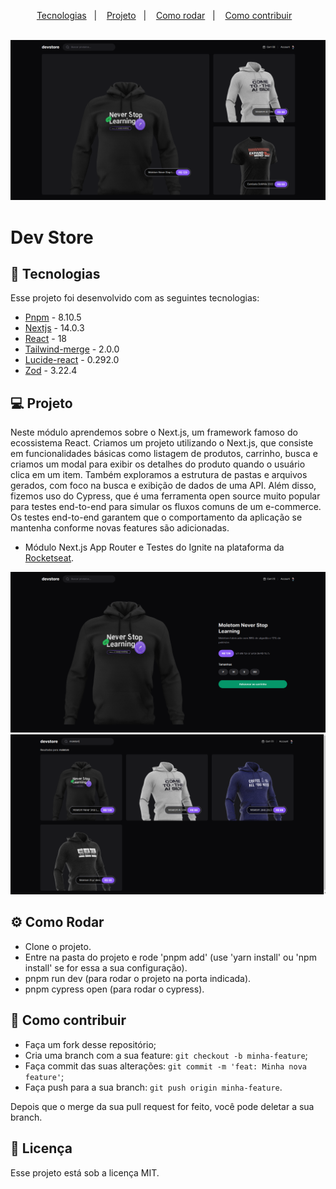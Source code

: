 <p align="center">
  <a href="#-tecnologias">Tecnologias</a>&nbsp;&nbsp;&nbsp;|&nbsp;&nbsp;&nbsp;
  <a href="#-projeto">Projeto</a>&nbsp;&nbsp;&nbsp;|&nbsp;&nbsp;&nbsp;
  <a href="#-como-rodar">Como rodar</a>&nbsp;&nbsp;&nbsp;|&nbsp;&nbsp;&nbsp;
  <a href="#-como-contribuir">Como contribuir</a>&nbsp;&nbsp;&nbsp;
</p>

<br>

<div align="center">
  <img alt="" src=".github/image.png">
</div>

# Dev Store

## 🚀 Tecnologias

Esse projeto foi desenvolvido com as seguintes tecnologias:

- [Pnpm](https://pnpm.io/) - 8.10.5
- [Nextjs](https://nextjs.org/) - 14.0.3
- [React](https://react.dev/) - 18
- [Tailwind-merge](https://www.npmjs.com/package/tailwind-merge) - 2.0.0
- [Lucide-react](https://lucide.dev/guide/packages/lucide-react) - 0.292.0
- [Zod](https://zod.dev/) - 3.22.4

## 💻 Projeto

Neste módulo aprendemos sobre o Next.js, um framework famoso do ecossistema React. Criamos um projeto utilizando o Next.js, que consiste em funcionalidades básicas como listagem de produtos, carrinho, busca e criamos um modal para exibir os detalhes do produto quando o usuário clica em um item. Também exploramos a estrutura de pastas e arquivos gerados, com foco na busca e exibição de dados de uma API. Além disso, fizemos uso do Cypress, que é uma ferramenta open source muito popular para testes end-to-end para simular os fluxos comuns de um e-commerce. Os testes end-to-end garantem que o comportamento da aplicação se mantenha conforme novas features são adicionadas.

- Módulo Next.js App Router e Testes do Ignite na plataforma da [Rocketseat](https://www.rocketseat.com.br/).

<div align="center">
  <img alt="" src=".github/image2.png">
</div>

<div align="center">
  <img alt="" src=".github/image3.png">
</div>

## ⚙️ Como Rodar

- Clone o projeto.
- Entre na pasta do projeto e rode 'pnpm add' (use 'yarn install' ou 'npm install' se for essa a sua configuração).
- pnpm run dev (para rodar o projeto na porta indicada).
- pnpm cypress open (para rodar o cypress).

## 🤔 Como contribuir

- Faça um fork desse repositório;
- Cria uma branch com a sua feature: `git checkout -b minha-feature`;
- Faça commit das suas alterações: `git commit -m 'feat: Minha nova feature'`;
- Faça push para a sua branch: `git push origin minha-feature`.

Depois que o merge da sua pull request for feito, você pode deletar a sua branch.

## 📝 Licença

Esse projeto está sob a licença MIT.
